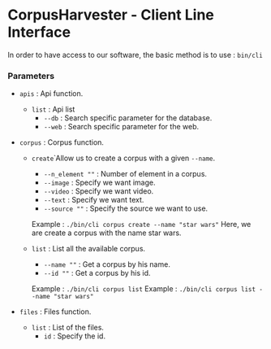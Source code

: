 # CorpusHarvester - Client Line Interface

In order to have access to our software, the basic method is to use :
`bin/cli`

### Parameters

- `apis` : Api function.
    - `list` : Api list 
        - `--db` : Search specific parameter for the database.
        - `--web` : Search specific parameter for the web.

- `corpus` : Corpus function. 
    - `create`̀ Allow us to create a corpus with a given `--name`.
        - `--n_element ""` : Number of element in a corpus.
        - `--image` : Specify we want image.
        - `--video` : Specify we want video.
        - `--text` : Specify we want text.
        - `--source ""` : Specify the source we want to use.

        Example : `./bin/cli corpus create --name "star wars"` 
        Here, we are create a corpus with the name star wars.

    - `list` : List all the available corpus.
        - `--name ""` : Get a corpus by his name.
        - `--id ""` : Get a corpus by his id.
  
        Example : `./bin/cli corpus list`
        Example : `./bin/cli corpus list --name "star wars"`
        
- `files` : Files function.
    - `list` : List of the files.
        - `id` : Specify the id.
    